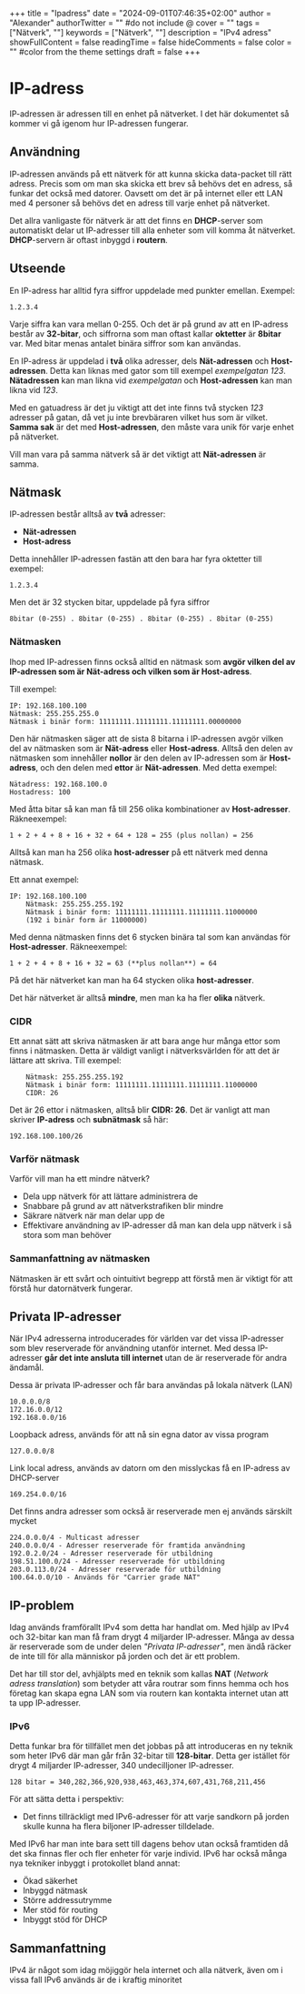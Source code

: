+++
title = "Ipadress"
date = "2024-09-01T07:46:35+02:00"
author = "Alexander"
authorTwitter = "" #do not include @
cover = ""
tags = ["Nätverk", ""]
keywords = ["Nätverk", ""]
description = "IPv4 adress"
showFullContent = false
readingTime = false
hideComments = false
color = "" #color from the theme settings
draft = false
+++

# IP-adress

IP-adressen är adressen till en enhet på nätverket. I det här dokumentet så kommer vi gå igenom hur IP-adressen fungerar.

## Användning

IP-adressen används på ett nätverk för att kunna skicka data-packet till rätt adress. Precis som om man ska skicka ett brev så behövs det en adress, så funkar det också med datorer. Oavsett om det är på internet eller ett LAN med 4 personer så behövs det en adress till varje enhet på nätverket.

Det allra vanligaste för nätverk är att det finns en **DHCP**-server som automatiskt delar ut IP-adresser till alla enheter som vill komma åt nätverket. **DHCP**-servern är oftast inbyggd i **routern**.

## Utseende

En IP-adress har alltid fyra siffror uppdelade med punkter emellan. Exempel:

    1.2.3.4

Varje siffra kan vara mellan 0-255. Och det är på grund av att en IP-adress består av **32-bitar**, och siffrorna som man oftast kallar **oktetter** är **8bitar** var. Med bitar menas antalet binära siffror som kan användas.

En IP-adress är uppdelad i **två** olika adresser, dels **Nät-adressen** och **Host-adressen**. Detta kan liknas med gator som till exempel *exempelgatan 123*. **Nätadressen** kan man likna vid *exempelgatan* och **Host-adressen** kan man likna vid *123*. 

Med en gatuadress är det ju viktigt att det inte finns två stycken *123* adresser på gatan, då vet ju inte brevbäraren vilket hus som är vilket. **Samma sak** är det med **Host-adressen**, den måste vara unik för varje enhet på nätverket.

Vill man vara på samma nätverk så är det viktigt att **Nät-adressen** är samma.

## Nätmask

IP-adressen består alltså av **två** adresser:

- **Nät-adressen**
- **Host-adress**

Detta innehåller IP-adressen fastän att den bara har fyra oktetter till exempel:
   
    1.2.3.4

Men det är 32 stycken bitar, uppdelade på fyra siffror

    8bitar (0-255) . 8bitar (0-255) . 8bitar (0-255) . 8bitar (0-255) 

### Nätmasken

Ihop med IP-adressen finns också alltid en nätmask som **avgör vilken del av IP-adressen som är Nät-adress och vilken som är Host-adress**.

Till exempel:

    IP: 192.168.100.100
    Nätmask: 255.255.255.0
    Nätmask i binär form: 11111111.11111111.11111111.00000000

Den här nätmasken säger att de sista 8 bitarna i IP-adressen avgör vilken del av nätmasken som är **Nät-adress** eller **Host-adress**. Alltså den delen av nätmasken som innehåller **nollor** är den delen av IP-adressen som är **Host-adress**, och den delen med **ettor** är **Nät-adressen**. Med detta exempel:

    Nätadress: 192.168.100.0
    Hostadress: 100

Med åtta bitar så kan man få till 256 olika kombinationer av **Host-adresser**. Räkneexempel:
    
    1 + 2 + 4 + 8 + 16 + 32 + 64 + 128 = 255 (plus nollan) = 256

Alltså kan man ha 256 olika **host-adresser** på ett nätverk med denna nätmask.

Ett annat exempel:

    IP: 192.168.100.100
        Nätmask: 255.255.255.192
        Nätmask i binär form: 11111111.11111111.11111111.11000000
        (192 i binär form är 11000000)

Med denna nätmasken finns det 6 stycken binära tal som kan användas för **Host-adresser**. Räkneexempel:

    1 + 2 + 4 + 8 + 16 + 32 = 63 (**plus nollan**) = 64

På det här nätverket kan man ha 64 stycken olika **host-adresser**.

Det här nätverket är alltså **mindre**, men man ka ha fler **olika** nätverk.

### CIDR
Ett annat sätt att skriva nätmasken är att bara ange hur många ettor som finns i nätmasken. Detta är väldigt vanligt i nätverksvärlden för att det är lättare att skriva. Till exempel:

        Nätmask: 255.255.255.192
        Nätmask i binär form: 11111111.11111111.11111111.11000000
        CIDR: 26

Det är 26 ettor i nätmasken, alltså blir **CIDR: 26**. Det är vanligt att man skriver **IP-adress** och **subnätmask** så här:

    192.168.100.100/26

### Varför nätmask

Varför vill man ha ett mindre nätverk?

- Dela upp nätverk för att lättare administrera de
- Snabbare på grund av att nätverkstrafiken blir mindre
- Säkrare nätverk när man delar upp de
- Effektivare användning av IP-adresser då man kan dela upp nätverk i så stora som man behöver

### Sammanfattning av nätmasken
Nätmasken är ett svårt och ointuitivt begrepp att förstå men är viktigt för att förstå hur datornätverk fungerar.

## Privata IP-adresser
När IPv4 adresserna introducerades för världen var det vissa IP-adresser som blev reserverade för användning utanför internet. Med dessa IP-adresser **går det inte ansluta till internet** utan de är reserverade för andra ändamål.

Dessa är privata IP-adresser och får bara användas på lokala nätverk (LAN)

    10.0.0.0/8
    172.16.0.0/12
    192.168.0.0/16

Loopback adress, används för att nå sin egna dator av vissa program

    127.0.0.0/8

Link local adress, används av datorn om den misslyckas få en IP-adress av DHCP-server

    169.254.0.0/16

Det finns andra adresser som också är reserverade men ej används särskilt mycket
   
    224.0.0.0/4 - Multicast adresser
    240.0.0.0/4 - Adresser reserverade för framtida användning
    192.0.2.0/24 - Adresser reserverade för utbildning
    198.51.100.0/24 - Adresser reserverade för utbildning
    203.0.113.0/24 - Adresser reserverade för utbildning
    100.64.0.0/10 - Används för "Carrier grade NAT"

## IP-problem
Idag används framförallt IPv4 som detta har handlat om. Med hjälp av IPv4 och 32-bitar kan man få fram drygt 4 miljarder IP-adresser. Många av dessa är reserverade som de under delen *"Privata IP-adresser"*, men ändå räcker de inte till för alla människor på jorden och det är ett problem. 

Det har till stor del, avhjälpts med en teknik som kallas **NAT** (*Network adress translation*) som betyder att våra routrar som finns hemma och hos företag kan skapa egna LAN som via routern kan kontakta internet utan att ta upp IP-adresser.
### IPv6
Detta funkar bra för tillfället men det jobbas på att introduceras en ny teknik som heter IPv6 där man går från 32-bitar till **128-bitar**. Detta ger istället för drygt 4 miljarder IP-adresser, 340 undecilljoner IP-adresser.

    128 bitar = 340,282,366,920,938,463,463,374,607,431,768,211,456

För att sätta detta i perspektiv:

- Det finns tillräckligt med IPv6-adresser för att varje sandkorn på jorden skulle kunna ha flera biljoner IP-adresser tilldelade.

Med IPv6 har man inte bara sett till dagens behov utan också framtiden då det ska finnas fler och fler enheter för varje individ. IPv6 har också många nya tekniker inbyggt i protokollet bland annat:
- Ökad säkerhet
- Inbyggd nätmask
- Större addressutrymme
- Mer stöd för routing
- Inbyggt stöd för DHCP

## Sammanfattning
IPv4 är något som idag möjiggör hela internet och alla nätverk, även om i vissa fall IPv6 används är de i kraftig minoritet
